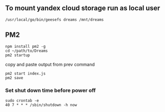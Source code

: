 ## To mount yandex cloud storage run as local user  
```
/usr/local/go/bin/geesefs dreams /mnt/dreams  
```

## PM2  
```
npm install pm2 -g  
cd ~/path/to/Dreams  
pm2 startup  
```
copy and paste output from prev command  
```
pm2 start index.js  
pm2 save  
```

### Set shut down time before power off  
```
sudo crontab -e  
40 7 * * * /sbin/shutdown -h now 
```